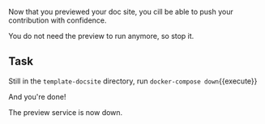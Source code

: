 Now that you previewed your doc site, you cill be able to push your contribution with confidence.

You do not need the preview to run anymore, so stop it.

## Task

Still in the `template-docsite` directory, run `docker-compose down`{{execute}}

And you're done!

The preview service is now down.
